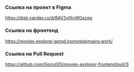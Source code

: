 ### Ссылка на проект в Figma

https://disk.yandex.ru/d/8AV2vIXmROscqg

### Ссылка на фронтенд
https://movies-explorer.gorod.nomoredomains.work/

### Ссылка на Pull Request
https://github.com/Gorod35/movies-explorer-frontend/pull/3